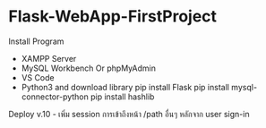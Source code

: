 # Flask-WebApp-FirstProject

Install Program
- XAMPP Server
- MySQL Workbench Or phpMyAdmin
- VS Code
- Python3 and download library
  pip install Flask
  pip install mysql-connector-python
  pip install hashlib

Deploy
v.10  - เพิ่ม session การเข้าถึงหน้า /path อื่นๆ หลักจาก user sign-in
